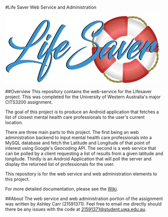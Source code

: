 #Life Saver Web Service and Administration

![Lifesaver](https://github.com/ashleycarr/lswebservice/blob/master/admin/images/lifesaverlogo.png)

##Overview
This repository contains the web-service for the Lifesaver project.  This was completed for the University of Western Australia's major CITS3200 assignment.

The goal of this project is to produce an Android application that fetches a list of closest mental health care professionals to the user's current location.

There are three main parts to this project.  The first being an web administration backend to input mental health care professionals into a MySQL database and fetch the Latitude and Longitude of that point of interest using Google's Geocoding API.  The second is a web service that can be polled by a client requesting a list of results from a given latitude and longitude.   Thirdly is an Android Application that will poll the server and display the returned list of professionals for the user.

This repository is for the web service and web administration elements to this project.

For more detailed documentation, please see the [Wiki](https://github.com/ashleycarr/lswebservice/wiki).

##About
The web service and web administration portion of the assignment was written by Ashley Carr (21591371).  Feel free to email me directly should there be any issues with the code at [21591371@student.uwa.edu.au](mailto:21591371@student.uwa.edu.au).

